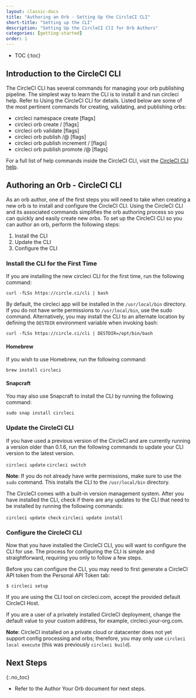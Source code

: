 ```yaml
---
layout: classic-docs
title: "Authoring an Orb - Setting Up the CircleCI CLI"
short-title: "Setting up the CLI"
description: "Setting Up the CircleCI ClI for Orb Authors"
categories: [getting-started]
order: 1
---
```


* TOC 
{:toc}

## Introduction to the CircleCI CLI

The CircleCI CLI has several commands for managing your orb publishing pipeline. The simplest way to learn the CLI is to install it and run circleci help. Refer to Using the CircleCI CLI for details. Listed below are some of the most pertinent commands for creating, validating, and publishing orbs:

- circleci namespace create <name> <vcs-type> <org-name> [flags]
- circleci orb create <namespace>/<orb> [flags]
- circleci orb validate <path> [flags]
- circleci orb publish <path> <namespace>/<orb>@<version> [flags]
- circleci orb publish increment <path> <namespace>/<orb> <segment> [flags]
- circleci orb publish promote <namespace>/<orb>@<version> <segment> [flags]

For a full list of help commands inside the CircleCI CLI, visit the [CircleCI CLI help](https://circleci-public.github.io/circleci-cli/circleci_orb.html).

## Authoring an Orb - CircleCI CLI

As an orb author, one of the first steps you will need to take when creating a new orb is to install and configure the CircleCI CLI. Using the CircleCI CLI and its associated commands simplifies the orb authoring process so you can quickly and easily create new orbs. To set up the CircleCI CLI so you can author an orb, perform the following steps:

1) Install the CLI
2) Update the CLI
3) Configure the CLI

### Install the CLI for the First Time

If you are installing the new circleci CLI for the first time, run the following command:

`curl -fLSs https://circle.ci/cli | bash`

By default, the circleci app will be installed in the `/usr/local/bin` directory. If you do not have write permissions to `/usr/local/bin`, use the sudo command. Alternatively, you may install the CLI to an alternate location by defining the `DESTDIR` environment variable when invoking bash:

`curl -fLSs https://circle.ci/cli | DESTDIR=/opt/bin/bash`

#### Homebrew

If you wish to use Homebrew, run the following command:

`brew install circleci`

#### Snapcraft

You may also use Snapcraft to install the CLI by running the following command:

`sudo snap install circleci`

### Update the CircleCI CLI

If you have used a previous version of the CircleCI and are currently running a version older than 0.1.6, run the following commands to update your CLI version to the latest version.

`circleci update`
`circleci switch`

**Note**: If you do not already have write permissions, make sure to use the `sudo` command. This installs the CLI to the `/usr/local/bin` directory.

The CircleCI comes with a built-in version management system. After you have installed the CLI, check if there are any updates to the CLI that need to be installed by running the following commands:

`circleci update check`
`circleci update install`

### Configure the CircleCI CLI

Now that you have installed the CircleCI CLI, you will want to configure the CLI for use. The process for configuring the CLI is simple and straightforward, requiring you only to follow a few steps.

Before you can configure the CLI, you may need to first generate a CircleCI API token from the Personal API Token tab:

`$ circleci setup`

If you are using the CLI tool on circleci.com, accept the provided default CircleCI Host.

If you are a user of a privately installed CircleCI deployment, change the default value to your custom address, for example, circleci.your-org.com.

**Note**: CircleCI installed on a private cloud or datacenter does not yet support config processing and orbs; therefore, you may only use `circleci local execute` (this was previously `circleci build`).

## Next Steps
{:.no_toc}

- Refer to the Author Your Orb document for next steps.
